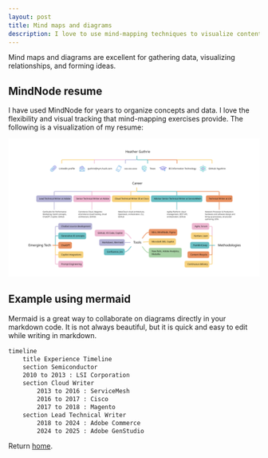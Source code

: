 ```yaml
---
layout: post
title: Mind maps and diagrams
description: I love to use mind-mapping techniques to visualize content and connections.
---
```


Mind maps and diagrams are excellent for gathering data, visualizing relationships, and forming ideas.

## MindNode resume

I have used MindNode for years to organize concepts and data. I love the flexibility and visual tracking that mind-mapping exercises provide. The following is a visualization of my resume:

![Mind map visual resume](assets/Resume-2025.svg "HGUTHRIE resume as a mind map")

## Example using mermaid

Mermaid is a great way to collaborate on diagrams directly in your markdown code. It is not always beautiful, but it is quick and easy to edit while writing in markdown.

```mermaid
timeline
    title Experience Timeline
    section Semiconductor
    2010 to 2013 : LSI Corporation
    section Cloud Writer
        2013 to 2016 : ServiceMesh
        2016 to 2017 : Cisco
        2017 to 2018 : Magento
    section Lead Technical Writer
        2018 to 2024 : Adobe Commerce
        2024 to 2025 : Adobe GenStudio
```

Return [home](index.md).
